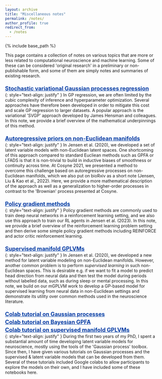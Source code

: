 ```yaml
---
layout: archive
title: "Miscellaneous notes"
permalink: /notes/
author_profile: true
redirect_from:
  - /notes
---
```


{% include base_path %}

<head>
<style>
a.blog:link {
  color: #003CA4;
  background-color: transparent;
  text-decoration: underline;
  font-weight:bold;
}
a.blog:visited {
  color: #003CA4;
  background-color: transparent;
  text-decoration: underline;
  font-weight:bold;
}
</style>
</head>

This page contains a collection of notes on various topics that are more or less related to computational neuroscience and machine learning.
Some of these can be considered 'original research' in a preliminary or non-publishable form, and some of them are simply notes and summaries of existing research.

<p style="padding-bottom:-12px; margin-bottom:-12px; padding-top:8px; margin-top:8px">
<a style="font-size:1.3em" class="blog" href="http://KrisJensen.github.io/files/notes/svgp.pdf">
Stochastic variational Gaussian processes regression
</a>
</p>

{: style="text-align: justify" }
In GP regression, we are often limited by the cubic complexity of inference and hyperparameter optimization.
Several approaches have therefore been developed in order to mitigate this cost and scale GP regression to larger datasets.
A popular approach is the variational 'SVGP' approach developed by James Hensman and colleagues.
In this note, we provide a brief overview of the mathematical underpinnings of this method.

<p style="padding-bottom:-12px; margin-bottom:-12px; padding-top:8px; margin-top:8px">
<a style="font-size:1.3em" class="blog" href="http://KrisJensen.github.io/files/notes/manifold_ARs.pdf">
Autoregressive priors on non-Euclidean manifolds
</a>
</p>

{: style="text-align: justify" }
In Jensen et al. (2020), we developed a set of latent variable models with non-Euclidean latent spaces.
One shortcoming of this approach compared to standard Eucliean methods such as GPFA or LFADS is that it is non-trivial to build in inductive biases of smoothness or continuity across time.
At Cosyne 2021, we presented a method to overcome this challenge based on autoregressive processes on non-Euclidean manifolds, which we also put on bioRxiv as a short note (Jensen, Liu & Kao et al., 2022).
Here, we provide a more mathematical description of the approach as well as a generalization to higher-order processes in contrast to the 'Brownian' process presented at Cosyne.

<p style="padding-bottom:-12px; margin-bottom:-12px; padding-top:8px; margin-top:8px">
<a style="font-size:1.3em" class="blog" href="http://KrisJensen.github.io/files/notes/pg.pdf">
Policy gradient methods
</a>
</p>

{: style="text-align: justify" }
Policy gradient methods are commonly used to train deep neural networks in a reinforcement learning setting, and we also use this approach to train our RL agents in Jensen et al. (2023).
In this note, we provide a brief overview of the reinforcement learning problem setting and then derive some simple policy gradient methods including REINFORCE and actor critic reinforcement learning.

<p style="padding-bottom:-12px; margin-bottom:-12px; padding-top:8px; margin-top:8px">
<a style="font-size:1.3em" class="blog" href="http://KrisJensen.github.io/files/notes/supervised_mgplvm.pdf">
Supervised manifold GPLVMs
</a>
</p>

{: style="text-align: justify" }
In Jensen et al. (2020), we developed a new method for latent variable modeling on non-Euclidean manifolds.
However, another common problem is to perform _supervised learning_ in such non-Euclidean spaces.
This is desirable e.g. if we want to fit a model to predict head direction from neural data and then test the model during periods without labelled data, such as during sleep or mental processing.
In this note, we build on our mGPLVM work to develop a GP-based model for supervised learning from neural data in non-Euclidean settings and demonstrate its utility over common methods used in the neuroscience literature.

<p style="padding-bottom:-12px; margin-bottom:-12px; padding-top:8px; margin-top:8px">
<a style="font-size:1.3em" class="blog" href="https://colab.research.google.com/drive/1feqZiYe5MEOSzMzpZ_v8AxfwK_qtE3ST?usp=sharing">
Colab tutorial on Gaussian processes
</a>
</p>

<p style="padding-bottom:-12px; margin-bottom:-12px; padding-top:8px; margin-top:8px">
<a style="font-size:1.3em" class="blog" href="https://colab.research.google.com/drive/1Q-Qy8LM_Xn52g4dYycPRaBx0sMsti4_U?usp=sharing">
Colab tutorial on Bayesian GPFA
</a>
</p>

<p style="padding-bottom:-12px; margin-bottom:-12px; padding-top:8px; margin-top:8px">
<a style="font-size:1.3em" class="blog" href="https://colab.research.google.com/drive/1C7x5u4cMsH5f4i261Yz81zgDHgcJ-_MY?usp=sharing">
Colab tutorial on supervised manifold GPLVMs
</a>
</p>

{: style="text-align: justify" }
During the first two years of my PhD, I spent a substantial amount of time developing latent variable models for neuroscience, mostly using the tools of the 'Gaussian process' toolbox.
Since then, I have given various tutorials on Gaussian processes and the supervised & latent variable models that can be developed from them.
Several of these tutorials included Google colabs to allow participants to explore the models on their own, and I have included some of these notebooks here.

<!-- <p style="padding-bottom:-12px; margin-bottom:-12px; padding-top:8px; margin-top:8px">
<a style="font-size:1.3em" class="blog" href="http://KrisJensen.github.io/files/blog_stability.pdf">
An algorithmic hypothesis of differential neural stability in the brain
</a>
</p>

{: style="text-align: justify" }
There is a long-running debate in the neuroscience community about whether task-specific neural representations are stable after task learning or whether they drift in some null-space that does not affect task performance, and there is a large body of experimental support for both hypotheses in different brain regions and contexts.
In this short note, we consider how differences in neural stability between brain regions may reflect different algorithmic approaches to addressing the challenge of continual learning, drawing inspiration from both the machine learning literature on continual learning and the neuroscience literature on neural stability and memory consolidation. -->

<!-- <p style="padding-bottom:-12px; margin-bottom:-12px; padding-top:8px; margin-top:8px">
<a style="font-size:1.3em" class="blog" href="http://KrisJensen.github.io/files/blog_stability.pdf">
GPLVMs for neuroscience
</a>
</p>

{: style="text-align: justify" }
Many neuroscience LVMs can be considered GPLVMs. We provide an overview here. -->
